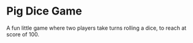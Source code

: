 # Pig Dice Game
A fun little game where two players take turns rolling a dice, to reach at score of 100.
